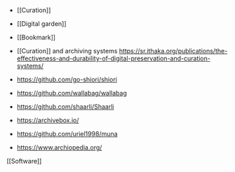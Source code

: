   - [[Curation]]
  - [[Digital garden]]
  - [[Bookmark]]

  - [[Curation]] and archiving systems
    https://sr.ithaka.org/publications/the-effectiveness-and-durability-of-digital-preservation-and-curation-systems/

  - https://github.com/go-shiori/shiori
  - https://github.com/wallabag/wallabag
  - https://github.com/shaarli/Shaarli
  - https://archivebox.io/
  - https://github.com/uriel1998/muna
  - https://www.archiopedia.org/

[[Software]]